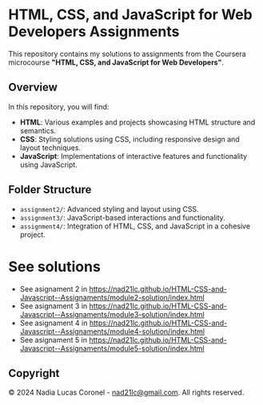 # HTML, CSS, and JavaScript for Web Developers Assignments

This repository contains my solutions to assignments from the Coursera microcourse **"HTML, CSS, and JavaScript for Web Developers"**.

## Overview

In this repository, you will find:

- **HTML**: Various examples and projects showcasing HTML structure and semantics.
- **CSS**: Styling solutions using CSS, including responsive design and layout techniques.
- **JavaScript**: Implementations of interactive features and functionality using JavaScript.

## Folder Structure

- `assignment2/`: Advanced styling and layout using CSS.
- `assignment3/`: JavaScript-based interactions and functionality.
- `assignment4/`: Integration of HTML, CSS, and JavaScript in a cohesive project.

# See solutions
 - See asignament 2 in https://nad21lc.github.io/HTML-CSS-and-Javascript--Assignaments/module2-solution/index.html
 - See asignament 3 in https://nad21lc.github.io/HTML-CSS-and-Javascript--Assignaments/module3-solution/index.html
 - See asignament 4 in https://nad21lc.github.io/HTML-CSS-and-Javascript--Assignaments/module4-solution/index.html
 - See asignament 5 in https://nad21lc.github.io/HTML-CSS-and-Javascript--Assignaments/module5-solution/index.html

## Copyright

© 2024 Nadia Lucas Coronel - nad21lc@gmail.com. All rights reserved.